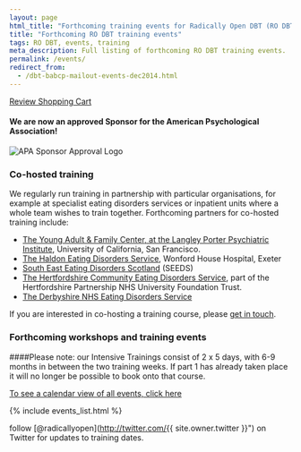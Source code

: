 ```yaml
---
layout: page
html_title: "Forthcoming training events for Radically Open DBT (RO DBT)"
title: "Forthcoming RO DBT training events"
tags: RO DBT, events, training
meta_description: Full listing of forthcoming RO DBT training events.
permalink: /events/
redirect_from:
  - /dbt-babcp-mailout-events-dec2014.html
---
```


<A HREF="http://ww8.aitsafe.com/cf/review.cfm?userid=A5341507"> Review Shopping Cart </A>

#### We are now an approved Sponsor for the American Psychological Association!
![APA Sponsor Approval Logo](https://dl.dropboxusercontent.com/u/5411729/APA%20approval%20Icon%20with%20RO%20text.png)

### Co-hosted training

We regularly run training in partnership with particular organisations, for example at specialist eating disorders services or inpatient units where a whole team wishes to train together. Forthcoming partners for co-hosted training include:

- [The Young Adult & Family Center, at the Langley Porter Psychiatric Institute](2015-05-san-francisco.html), University of California, San Francisco.
- [The Haldon Eating Disorders Service](2015-03-exeter-haldon-intensive.html), Wonford House Hospital, Exeter
- [South East Eating Disorders Scotland](2015-02-edinburgh-intensive.html) (SEEDS)
- [The Hertfordshire Community Eating Disorders Service](2015-04-hatfield-introduction.html), part of the Hertfordshire Partnership NHS University Foundation Trust.
- [The Derbyshire NHS Eating Disorders Service](2016-09-Derbyshire-intensive.html)

If you are interested in co-hosting a training course, please [get in touch](/contact/).


### Forthcoming workshops and training events

####Please note: our Intensive Trainings consist of 2 x 5 days, with 6-9 months in between the two training weeks. If part 1 has already taken place it will no longer be possible to book onto that course. 


[To see a calendar view of all events, click here](/events/calendar.html)


{% include events_list.html %}


<span class="icon-twitter"></span> follow [@radicallyopen](http://twitter.com/{{ site.owner.twitter }}") on Twitter for updates to training dates.


